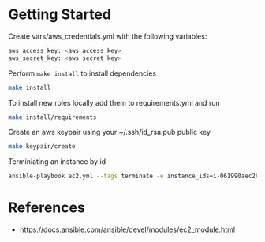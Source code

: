 # Getting Started

Create vars/aws_credentials.yml with the following variables:
```bash
aws_access_key: <aws access key>
aws_secret_key: <aws secret key>
```

Perform `make install` to install dependencies

```bash
make install
```

To install new roles locally add them to requirements.yml and run

```bash
make install/requirements
```

Create an aws keypair using your ~/.ssh/id_rsa.pub public key

```bash
make keypair/create
```

Terminiating an instance by id

```bash
ansible-playbook ec2.yml --tags terminate -e instance_ids=i-061990aec288b0b0d
```

# References

* https://docs.ansible.com/ansible/devel/modules/ec2_module.html